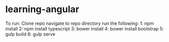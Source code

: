 # learning-angular
To run:
Clone repo
navigate to repo directory
run the following:
1: npm install
2: npm install typescript
3: bower install
4: bower install bootstrap
5: gulp build
6: gulp serve

